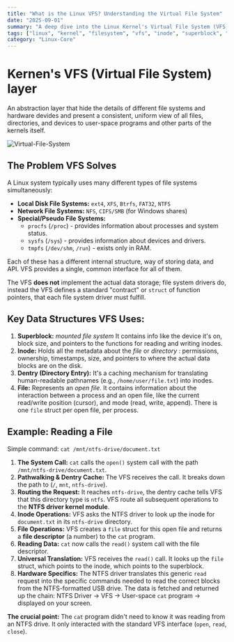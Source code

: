 ```yaml
---
title: "What is the Linux VFS? Understanding the Virtual File System"
date: "2025-09-01"
summary: "A deep dive into the Linux Kernel's Virtual File System (VFS), the abstraction layer that unifies Ext4, NTFS, proc, and more under a single interface. Learn how VFS works with superblocks, inodes, and dentries."
tags: ["linux", "kernel", "filesystem", "vfs", "inode", "superblock", "dentry", "operating-systems", "linux-core"]
category: "Linux-Core"
---
```




# Kernen's VFS (Virtual File System) layer

An abstraction layer that hide the details of different file systems and hardware devides and present a consistent, uniform view of all files, directories, and devices to user-space programs and other parts of the kernels itself.



![Virtual-File-System](/ProjectPic/Virtual-File-System.png)



## The Problem VFS Solves

A Linux system typically uses many different types of file systems simultaneously:

- **Local Disk File Systems:** `ext4`, `XFS`, `Btrfs`, `FAT32`, `NTFS`
- **Network File Systems:** `NFS`, `CIFS/SMB` (for Windows shares)
- **Special/Pseudo File Systems:**
  - `procfs` (`/proc`) - provides information about processes and system status.
  - `sysfs` (`/sys`) - provides information about devices and drivers.
  - `tmpfs` (`/dev/shm`, `/run`) - exists only in RAM.

Each of these has a different internal structure, way of storing data, and API. VFS provides a single, common interface for all of them.



The VFS **does not** implement the actual data storage; file system drivers do, instead the VFS defines a standard "contract" or  `struct` of function pointers,  that each file system driver must fulfill. 



## Key Data Structures VFS Uses:

1. **Superblock:** *mounted file system*  It contains info like the device it's on, block size, and pointers to the functions for reading and writing inodes.
2. **Inode:**  Holds all the metadata about the *file* or *directory* : permissions, ownership, timestamps, size, and pointers to where the actual data blocks are on the disk.
3. **Dentry (Directory Entry):** It's a caching mechanism for translating human-readable pathnames (e.g., `/home/user/file.txt`) into inodes. 
4. **File:** Represents an *open file*. It contains information about the interaction between a process and an open file, like the current read/write position (cursor), and mode (read, write, append). There is one `file` struct per open file, per process.



## Example: Reading a File

 Simple command: `cat /mnt/ntfs-drive/document.txt`

1. **The System Call:**  `cat`  calls the `open()` system call with the path `/mnt/ntfs-drive/document.txt`.
2. **Pathwalking & Dentry Cache:** The VFS receives the call. It breaks down the path to (`/`, `mnt`, `ntfs-drive`).
3. **Routing the Request:** It reaches `ntfs-drive`, the dentry cache tells VFS that this directory  type is `ntfs`. VFS  route all subsequent operations  to the **NTFS driver kernel module**.
4. **Inode Operations:** VFS asks the NTFS driver to look up the inode for `document.txt` in its `ntfs-drive` directory.
5. **File Operations:** VFS creates a `file` struct for this open file and returns a **file descriptor** (a number) to the `cat` program.
6. **Reading Data:** `cat` now calls the `read()` system call with the file descriptor.
7. **Universal Translation:** VFS receives the `read()` call. It looks up the `file` struct, which points to the inode, which points to the superblock. 
8. **Hardware Specifics:** The NTFS driver translates this generic `read` request into the specific commands needed to read the correct blocks from the NTFS-formatted USB drive. The data is fetched and returned up the chain: NTFS Driver -> VFS -> User-space `cat` program -> displayed on your screen.

**The crucial point:** The `cat` program didn't need to know it was reading from an NTFS drive. It only interacted with the standard VFS interface (`open`, `read`, `close`).



